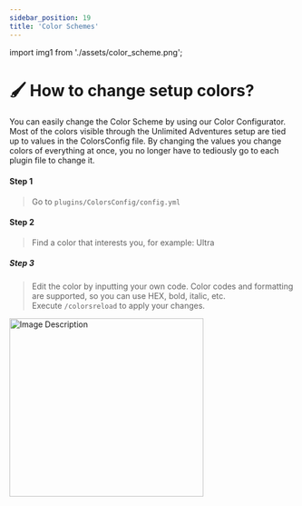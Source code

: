 ```yaml
---
sidebar_position: 19
title: 'Color Schemes'
---
```


import img1 from './assets/color_scheme.png';

# :paintbrush: How to change setup colors?

You can easily change the Color Scheme by using our Color Configurator.
Most of the colors visible through the Unlimited Adventures setup are tied up to values in the ColorsConfig file.
By changing the values you change colors of everything at once, you no longer have to tediously go to each plugin file to change it.

#### Step 1
> Go to `plugins/ColorsConfig/config.yml`

#### Step 2
> Find a color that interests you, for example: Ultra

##### Step 3
> Edit the color by inputting your own code. Color codes and formatting are supported, so you can use HEX, bold, italic, etc.\
> Execute `/colorsreload` to apply your changes.


<img src={img1} alt="Image Description" width="342" height="314"/>
